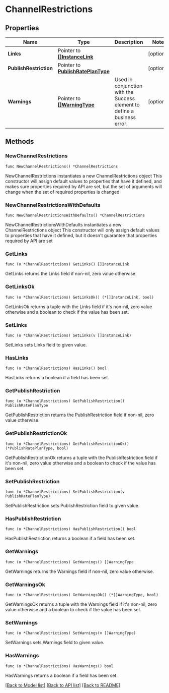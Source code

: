 # ChannelRestrictions

## Properties

Name | Type | Description | Notes
------------ | ------------- | ------------- | -------------
**Links** | Pointer to [**[]InstanceLink**](InstanceLink.md) |  | [optional] 
**PublishRestriction** | Pointer to [**PublishRatePlanType**](PublishRatePlanType.md) |  | [optional] 
**Warnings** | Pointer to [**[]WarningType**](WarningType.md) | Used in conjunction with the Success element to define a business error. | [optional] 

## Methods

### NewChannelRestrictions

`func NewChannelRestrictions() *ChannelRestrictions`

NewChannelRestrictions instantiates a new ChannelRestrictions object
This constructor will assign default values to properties that have it defined,
and makes sure properties required by API are set, but the set of arguments
will change when the set of required properties is changed

### NewChannelRestrictionsWithDefaults

`func NewChannelRestrictionsWithDefaults() *ChannelRestrictions`

NewChannelRestrictionsWithDefaults instantiates a new ChannelRestrictions object
This constructor will only assign default values to properties that have it defined,
but it doesn't guarantee that properties required by API are set

### GetLinks

`func (o *ChannelRestrictions) GetLinks() []InstanceLink`

GetLinks returns the Links field if non-nil, zero value otherwise.

### GetLinksOk

`func (o *ChannelRestrictions) GetLinksOk() (*[]InstanceLink, bool)`

GetLinksOk returns a tuple with the Links field if it's non-nil, zero value otherwise
and a boolean to check if the value has been set.

### SetLinks

`func (o *ChannelRestrictions) SetLinks(v []InstanceLink)`

SetLinks sets Links field to given value.

### HasLinks

`func (o *ChannelRestrictions) HasLinks() bool`

HasLinks returns a boolean if a field has been set.

### GetPublishRestriction

`func (o *ChannelRestrictions) GetPublishRestriction() PublishRatePlanType`

GetPublishRestriction returns the PublishRestriction field if non-nil, zero value otherwise.

### GetPublishRestrictionOk

`func (o *ChannelRestrictions) GetPublishRestrictionOk() (*PublishRatePlanType, bool)`

GetPublishRestrictionOk returns a tuple with the PublishRestriction field if it's non-nil, zero value otherwise
and a boolean to check if the value has been set.

### SetPublishRestriction

`func (o *ChannelRestrictions) SetPublishRestriction(v PublishRatePlanType)`

SetPublishRestriction sets PublishRestriction field to given value.

### HasPublishRestriction

`func (o *ChannelRestrictions) HasPublishRestriction() bool`

HasPublishRestriction returns a boolean if a field has been set.

### GetWarnings

`func (o *ChannelRestrictions) GetWarnings() []WarningType`

GetWarnings returns the Warnings field if non-nil, zero value otherwise.

### GetWarningsOk

`func (o *ChannelRestrictions) GetWarningsOk() (*[]WarningType, bool)`

GetWarningsOk returns a tuple with the Warnings field if it's non-nil, zero value otherwise
and a boolean to check if the value has been set.

### SetWarnings

`func (o *ChannelRestrictions) SetWarnings(v []WarningType)`

SetWarnings sets Warnings field to given value.

### HasWarnings

`func (o *ChannelRestrictions) HasWarnings() bool`

HasWarnings returns a boolean if a field has been set.


[[Back to Model list]](../README.md#documentation-for-models) [[Back to API list]](../README.md#documentation-for-api-endpoints) [[Back to README]](../README.md)


